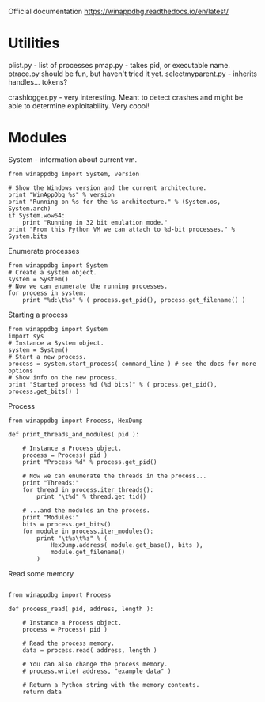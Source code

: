<!-- TITLE: Winappdbg -->
<!-- SUBTITLE: A quick summary of Winappdbg -->


Official documentation https://winappdbg.readthedocs.io/en/latest/

# Utilities
plist.py - list of processes
pmap.py - takes pid, or executable name.
ptrace.py should be fun, but haven't tried it yet.
selectmyparent.py - inherits handles... tokens?

crashlogger.py - very interesting.  Meant to detect crashes and might be able to determine exploitability.  Very coool!


# Modules
System - information about current vm.

```
from winappdbg import System, version

# Show the Windows version and the current architecture.
print "WinAppDbg %s" % version
print "Running on %s for the %s architecture." % (System.os, System.arch)
if System.wow64:
    print "Running in 32 bit emulation mode."
print "From this Python VM we can attach to %d-bit processes." % System.bits
```

Enumerate processes
```
from winappdbg import System
# Create a system object.
system = System()
# Now we can enumerate the running processes.
for process in system:
    print "%d:\t%s" % ( process.get_pid(), process.get_filename() )
```

Starting a process

```
from winappdbg import System
import sys
# Instance a System object.
system = System()
# Start a new process.
process = system.start_process( command_line ) # see the docs for more options
# Show info on the new process.
print "Started process %d (%d bits)" % ( process.get_pid(), process.get_bits() )
```

Process
```
from winappdbg import Process, HexDump

def print_threads_and_modules( pid ):

    # Instance a Process object.
    process = Process( pid )
    print "Process %d" % process.get_pid()

    # Now we can enumerate the threads in the process...
    print "Threads:"
    for thread in process.iter_threads():
        print "\t%d" % thread.get_tid()

    # ...and the modules in the process.
    print "Modules:"
    bits = process.get_bits()
    for module in process.iter_modules():
        print "\t%s\t%s" % (
            HexDump.address( module.get_base(), bits ),
            module.get_filename()
        )
```

Read some memory

```

from winappdbg import Process

def process_read( pid, address, length ):

    # Instance a Process object.
    process = Process( pid )

    # Read the process memory.
    data = process.read( address, length )

    # You can also change the process memory.
    # process.write( address, "example data" )

    # Return a Python string with the memory contents.
    return data
```

